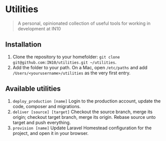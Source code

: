 # Utilities
> A personal, opinionated collection of useful tools for working in development at IN10

## Installation
1. Clone the repository to your homefolder: `git clone git@github.com:IN10/utilities.git ~/utilities`.
1. Add the folder to your path. On a Mac, open `/etc/paths` and add `/Users/<yourusername>/utilities` as the very first entry.

## Available utilities
1. `deploy_production [name]` Login to the production account, update the code, composer and migrations.
1. `deliver [source] [target]` Checkout the source branch, merge its origin; checkout target branch, merge its origin. Rebase source unto target and push everything.
1. `provision [name]` Update Laravel Homestead configuration for the project, and open it in your browser.
